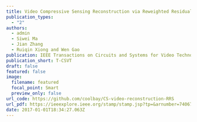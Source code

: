 ```yaml
---
title: Video Compressive Sensing Reconstruction via Reweighted Residual Sparsity
publication_types:
  - "2"
authors:
  - admin
  - Siwei Ma
  - Jian Zhang
  - Ruiqin Xiong and Wen Gao
publication: IEEE Transactions on Circuits and Systems for Video Technology (T-CSVT), 2017
publication_short: T-CSVT
draft: false
featured: false
image:
  filename: featured
  focal_point: Smart
  preview_only: false
url_code: https://github.com/coolbay/CS-video-reconstruction-RRS
url_pdf: https://ieeexplore.ieee.org/stamp/stamp.jsp?tp=&arnumber=7406719
date: 2017-01-01T18:34:27.063Z
---
```

